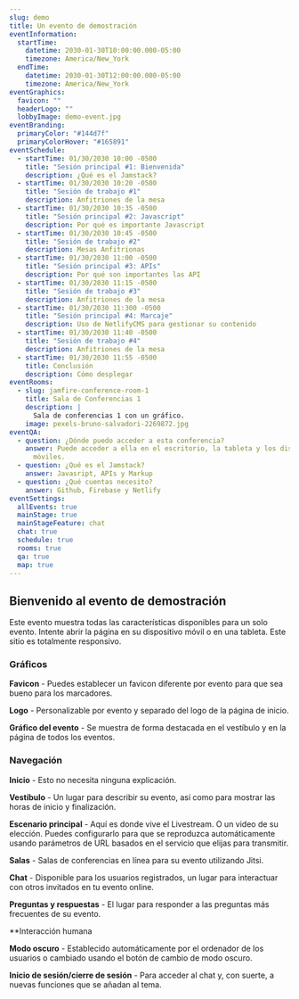 ```yaml
---
slug: demo
title: Un evento de demostración
eventInformation:
  startTime:
    datetime: 2030-01-30T10:00:00.000-05:00
    timezone: America/New_York
  endTime:
    datetime: 2030-01-30T12:00:00.000-05:00
    timezone: America/New_York
eventGraphics:
  favicon: ""
  headerLogo: ""
  lobbyImage: demo-event.jpg
eventBranding:
  primaryColor: "#144d7f"
  primaryColorHover: "#165891"
eventSchedule:
  - startTime: 01/30/2030 10:00 -0500
    title: "Sesión principal #1: Bienvenida"
    description: ¿Qué es el Jamstack?
  - startTime: 01/30/2030 10:20 -0500
    title: "Sesión de trabajo #1"
    description: Anfitriones de la mesa
  - startTime: 01/30/2030 10:35 -0500
    title: "Sesión principal #2: Javascript"
    description: Por qué es importante Javascript
  - startTime: 01/30/2030 10:45 -0500
    title: "Sesión de trabajo #2"
    description: Mesas Anfitrionas
  - startTime: 01/30/2030 11:00 -0500
    title: "Sesión principal #3: APIs"
    description: Por qué son importantes las API
  - startTime: 01/30/2030 11:15 -0500
    title: "Sesión de trabajo #3"
    description: Anfitriones de la mesa
  - startTime: 01/30/2030 11:300 -0500
    title: "Sesión principal #4: Marcaje"
    description: Uso de NetlifyCMS para gestionar su contenido
  - startTime: 01/30/2030 11:40 -0500
    title: "Sesión de trabajo #4"
    description: Anfitriones de la mesa
  - startTime: 01/30/2030 11:55 -0500
    title: Conclusión
    description: Cómo desplegar
eventRooms:
  - slug: jamfire-conference-room-1
    title: Sala de Conferencias 1
    description: |
      Sala de conferencias 1 con un gráfico.
    image: pexels-bruno-salvadori-2269872.jpg
eventQA:
  - question: ¿Dónde puedo acceder a esta conferencia?
    answer: Puede acceder a ella en el escritorio, la tableta y los dispositivos
      móviles.
  - question: ¿Qué es el Jamstack?
    answer: Javasript, APIs y Markup
  - question: ¿Qué cuentas necesito?
    answer: Github, Firebase y Netlify
eventSettings:
  allEvents: true
  mainStage: true
  mainStageFeature: chat
  chat: true
  schedule: true
  rooms: true
  qa: true
  map: true
---
```

## Bienvenido al evento de demostración

Este evento muestra todas las características disponibles para un solo evento. Intente abrir la página en su dispositivo móvil o en una tableta. Este sitio es totalmente responsivo.

### Gráficos

**Favicon** - Puedes establecer un favicon diferente por evento para que sea bueno para los marcadores.

**Logo** - Personalizable por evento y separado del logo de la página de inicio.

**Gráfico del evento** - Se muestra de forma destacada en el vestíbulo y en la página de todos los eventos.

### Navegación

**Inicio** - Esto no necesita ninguna explicación.

**Vestíbulo** - Un lugar para describir su evento, así como para mostrar las horas de inicio y finalización.

**Escenario principal** - Aquí es donde vive el Livestream. O un video de su elección. Puedes configurarlo para que se reproduzca automáticamente usando parámetros de URL basados en el servicio que elijas para transmitir.

**Salas** - Salas de conferencias en línea para su evento utilizando Jitsi.

**Chat** - Disponible para los usuarios registrados, un lugar para interactuar con otros invitados en tu evento online.

**Preguntas y respuestas** - El lugar para responder a las preguntas más frecuentes de su evento.

\*\*Interacción humana

**Modo oscuro** - Establecido automáticamente por el ordenador de los usuarios o cambiado usando el botón de cambio de modo oscuro.

**Inicio de sesión/cierre de sesión** - Para acceder al chat y, con suerte, a nuevas funciones que se añadan al tema.